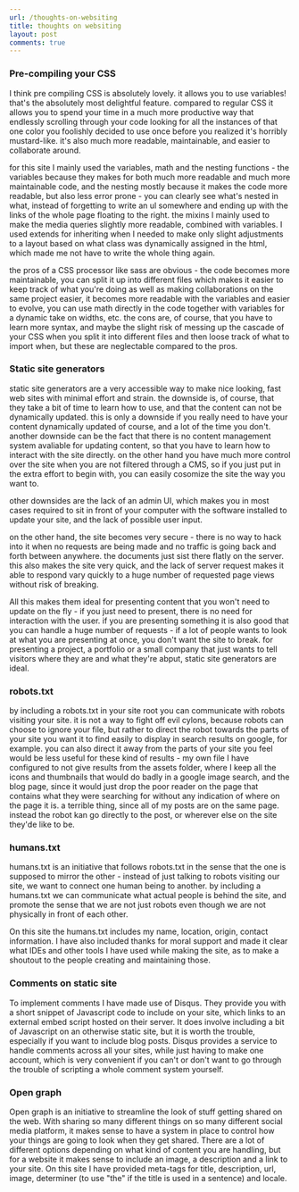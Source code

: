 ```yaml
---
url: /thoughts-on-websiting
title: thoughts on websiting
layout: post
comments: true
---
```


### Pre-compiling your CSS

I think pre compiling CSS is absolutely lovely. it allows you to use variables! that's the
absolutely most delightful feature. compared to regular CSS it allows you to spend your
time in a much more productive way that endlessly scrolling through your code looking for
all the instances of that one color you foolishly decided to use once before you
realized it's horribly mustard-like. it's also much more readable, maintainable, and
easier to collaborate around.

for this site I mainly used the variables, math and the nesting functions - the variables because they makes for both
much more readable and much more maintainable code, and the nesting mostly because it makes the
code more readable, but also less error prone - you can clearly see what's nested in what, instead
of forgetting to write an ul somewhere and ending up with the links of the whole page floating to the right.
the mixins I mainly used to make the media queries slightly more readable, combined with variables. I used extends
for inheriting when I needed to make only slight adjustments to a layout based on what class was dynamically
assigned in the html, which made me not have to write the whole thing again.

the pros of a CSS processor like sass are obvious - the code becomes more maintainable, you can split it
up into different files which makes it easier to keep track of what you're doing as well as making
collaborations on the same project easier, it becomes more readable with the variables and easier to
evolve, you can use math directly in the code together with variables for a dynamic take on widths, etc.
the cons are, of course, that you have to learn more syntax, and maybe the slight risk of messing up
the cascade of your CSS when you split it into different files and then loose track of what to import when,
but these are neglectable compared to the pros.

### Static site generators

static site generators are a very accessible way to make nice looking, fast web sites with minimal effort and
strain. the downside is, of course, that they take a bit of time to learn how to use, and that the content can
not be dynamically updated. this is only a downside if you really need to have your content dynamically
updated of course, and a lot of the time you don't. another downside can be the fact that there is no content
management system avaliable for updating content, so that you have to learn how to interact with the site directly.
on the other hand you have much more control over the site when you are not filtered through a CMS, so if you
just put in the extra effort to begin with, you can easily cosomize the site the way you want to.

other downsides are the lack of an admin UI, which makes you in most cases required to sit in front of
your computer with the software installed to update your site, and the lack of possible user input.

on the other hand, the site becomes very secure - there is no way to hack into it when no requests
are being made and no traffic is going back and forth between anywhere. the documents just sist there
flatly on the server. this also makes the site very quick, and the lack of server request makes it
able to respond vary quickly to a huge number of requested page views without risk of breaking.

All this makes them ideal for presenting content that you won't need to
update on the fly - if you just need to present, there is no need
for interaction with the user. if you are presenting something it is also good that you can
handle a huge number of requests - if a lot of people wants to look at what you are presenting at once,
you don't want the site to break. for presenting a project, a portfolio or a small company that
just wants to tell visitors where they are and what they're abput, static site generators are ideal.

### robots.txt

by including a robots.txt in your site root you can communicate with robots visiting your site.
it is not a way to fight off evil cylons, because robots can choose to ignore your file, but rather
to direct the robot towards the parts of your site you want it to find easily to display in
search results on google, for example. you can also direct it away from the parts of your site
you feel would be less useful for these kind of results - my own file I have configured to
not give results from the assets folder, where I keep all the icons and thumbnails that would
do badly in a google image search, and the blog page, since it would just drop the poor reader on the
page that contains what they were searching for without any indication of where on the page it is. a
terrible thing, since all of my posts are on the same page. instead the robot kan go directly to the post,
or wherever else on the site they'de like to be.

### humans.txt

humans.txt is an initiative that follows robots.txt in the sense that the one is supposed
to mirror the other - instead of just talking to robots visiting our site, we want to connect
one human being to another. by including a humans.txt we can communicate what actual
people is behind the site, and promote the sense that we are not just robots even though
we are not physically in front of each other.

On this site the humans.txt includes my name, location, origin, contact information. I have
also included thanks for moral support and made it clear what IDEs and other tools I have
used while making the site, as to make a shoutout to the people creating and maintaining those.

### Comments on static site
To implement comments I have made use of Disqus. They provide you with a short
snippet of Javascript code to include on your site, which links to an external
embed script hosted on their server. It does involve including a
bit of Javascript on an otherwise static site, but it is worth the trouble,
especially if you want to include blog posts. Disqus provides a service
to handle comments across all your sites, while just having to make one
account, which is very convenient if you can't or don't want to go through
the trouble of scripting a whole comment system yourself.

### Open graph

Open graph is an initiative to streamline the look of stuff getting shared on
the web. With sharing so many different things on so many different social media
platform, it makes sense to have a system in place to control how your things are
going to look when they get shared. There are a lot of different options depending
on what kind of content you are handling, but for a website it makes sense to include
an image, a description and a link to your site. On this site I have provided meta-tags
for title, description, url, image, determiner (to use "the" if the title is used in
a sentence) and locale.